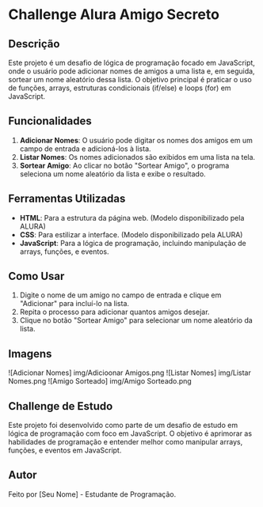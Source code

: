 # Challenge Alura Amigo Secreto

## Descrição
Este projeto é um desafio de lógica de programação focado em JavaScript, onde o usuário pode adicionar nomes de amigos a uma lista e, em seguida, sortear um nome aleatório dessa lista. O objetivo principal é praticar o uso de funções, arrays, estruturas condicionais (if/else) e loops (for) em JavaScript.

## Funcionalidades
1. **Adicionar Nomes**: O usuário pode digitar os nomes dos amigos em um campo de entrada e adicioná-los à lista.
2. **Listar Nomes**: Os nomes adicionados são exibidos em uma lista na tela.
3. **Sortear Amigo**: Ao clicar no botão "Sortear Amigo", o programa seleciona um nome aleatório da lista e exibe o resultado.

## Ferramentas Utilizadas
- **HTML**: Para a estrutura da página web. (Modelo disponibilizado pela ALURA)
- **CSS**: Para estilizar a interface. (Modelo disponibilizado pela ALURA)
- **JavaScript**: Para a lógica de programação, incluindo manipulação de arrays, funções, e eventos.

## Como Usar
1. Digite o nome de um amigo no campo de entrada e clique em "Adicionar" para incluí-lo na lista.
2. Repita o processo para adicionar quantos amigos desejar.
3. Clique no botão "Sortear Amigo" para selecionar um nome aleatório da lista.

## Imagens

![Adicionar Nomes] img/Adicioonar Amigos.png
![Listar Nomes] img/Listar  Nomes.png
![Amigo Sorteado] img/Amigo Sorteado.png

## Challenge de Estudo
Este projeto foi desenvolvido como parte de um desafio de estudo em lógica de programação com foco em JavaScript. O objetivo é aprimorar as habilidades de programação e entender melhor como manipular arrays, funções, e eventos em JavaScript.

## Autor
Feito por [Seu Nome] - Estudante de Programação.
